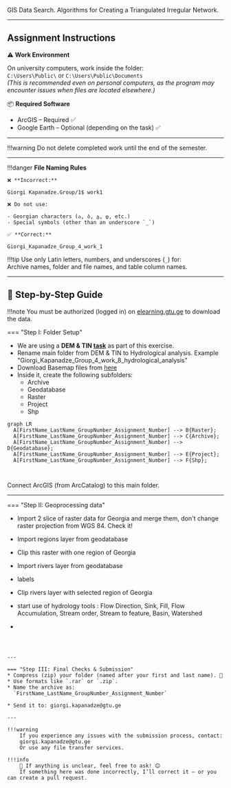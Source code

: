 GIS Data Search. Algorithms for Creating a Triangulated Irregular Network.


---
## Assignment Instructions

⚠️ **Work Environment**

On university computers, work inside the folder:  
`C:\Users\Public\` or `C:\Users\Public\Documents`  
*(This is recommended even on personal computers, as the program may encounter issues when files are located elsewhere.)*

📦 **Required Software**

* ArcGIS – Required ✅  
* Google Earth – Optional (depending on the task) ✅  

---

!!!warning
    Do not delete completed work until the end of the semester.
    
---

!!!danger 
    **File Naming Rules**

    ❌ **Incorrect:**  

    Giorgi Kapanadze.Group/1$ work1  

    ❌ Do not use:

    - Georgian characters (ა, ბ, გ, დ, etc.)  
    - Special symbols (other than an underscore `_`)

    ✅ **Correct:**

    Giorgi_Kapanadze_Group_4_work_1  

!!!tip
    Use only Latin letters, numbers, and underscores (`_`) for:  
    Archive names, folder and file names, and table column names.

---

## 📘 Step-by-Step Guide

!!!note
    You must be authorized (logged in) on [elearning.gtu.ge](https://elearning.gtu.ge) to download the data.

=== "Step I: Folder Setup"
* We are using a **DEM & TIN [task](https://ezdanapak.github.io/GTU-GIS/ICS_GIS/Lab/DEM_TIN/)** as part of this exercise.
* Rename main folder from DEM & TIN to Hydrological analysis. Example "Giorgi_Kapanadze_Group_4_work_8_hydrological_analysis" <br>
* Download Basemap files from [here](https://elearning.gtu.ge/pluginfile.php/572869/mod_folder/content/0/Basemaps_lyr.zip?forcedownload=1)
* Inside it, create the following subfolders:  
  - Archive
  - Geodatabase
  - Raster  
  - Project
  - Shp
  

``` mermaid
graph LR
  A[FirstName_LastName_GroupNumber_Assignment_Number] --> B{Raster};
  A[FirstName_LastName_GroupNumber_Assignment_Number] --> C{Archive};
  A[FirstName_LastName_GroupNumber_Assignment_Number] --> D{Geodatabase};
  A[FirstName_LastName_GroupNumber_Assignment_Number] --> E{Project};
  A[FirstName_LastName_GroupNumber_Assignment_Number] --> F{Shp};
  
 
```

Connect ArcGIS (from ArcCatalog) to this main folder.

---


=== "Step II: Geoprocessing data"
* Import 2 slice of raster data for Georgia and merge them, don't change raster projection from WGS 84. Check it!
* Import regions layer from geodatabase
* Clip this raster with one region of Georgia


* Import rivers layer from geodatabase
* labels
* Clip rivers layer with selected region of Georgia

* start use of hydrology tools :
Flow Direction, Sink, Fill, Flow Accumulation, Stream order, Stream to feature, Basin, Watershed
* 

```



---

=== "Step III: Final Checks & Submission"
* Compress (zip) your folder (named after your first and last name). 💾
* Use formats like `.rar` or `.zip`.
* Name the archive as:  
  `FirstName_LastName_GroupNumber_Assignment_Number`

* Send it to: giorgi.kapanadze@gtu.ge

---

!!!warning
    If you experience any issues with the submission process, contact:  
    giorgi.kapanadze@gtu.ge  
    Or use any file transfer services.

!!!info
    📌 If anything is unclear, feel free to ask! 😊  
    If something here was done incorrectly, I’ll correct it — or you can create a pull request.  
